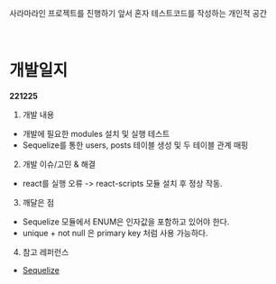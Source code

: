사라마라인 프로젝트를 진행하기 앞서 혼자 테스트코드를 작성하는 개인적 공간

<br/>

# 개발일지

**221225**
<br/>
1. 개발 내용
- 개발에 필요한 modules 설치 및 실행 테스트
- Sequelize를 통한 users, posts 테이블 생성 및 두 테이블 관계 매핑
  
2. 개발 이슈/고민 & 해결
- react를 실행 오류 -> react-scripts 모듈 설치 후 정상 작동.
   
3. 깨달은 점
- Sequelize 모듈에서 ENUM은 인자값을 포함하고 있어야 한다.
- unique + not null 은 primary key 처럼 사용 가능하다.
  
4. 참고 레퍼런스
- [Sequelize](https://sequelize.org/)